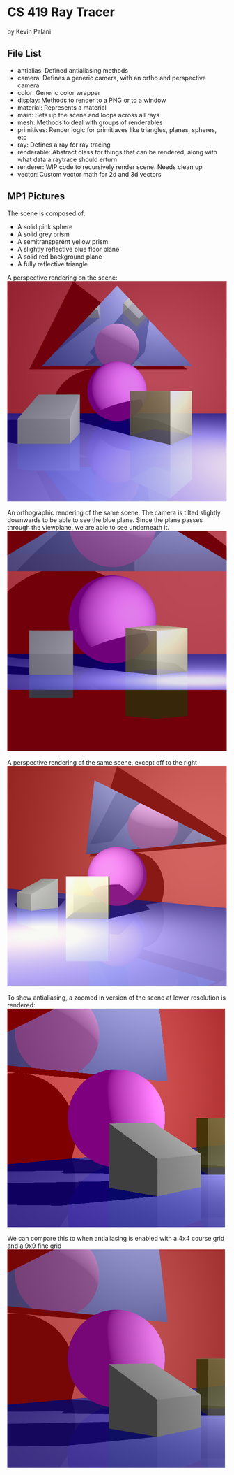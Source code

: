 # CS 419 Ray Tracer
by Kevin Palani

## File List

- antialias: Defined antialiasing methods
- camera: Defines a generic camera, with an ortho and perspective camera
- color: Generic color wrapper
- display: Methods to render to a PNG or to a window
- material: Represents a material
- main: Sets up the scene and loops across all rays
- mesh: Methods to deal with groups of renderables
- primitives: Render logic for primitiaves like triangles, planes, spheres, etc
- ray: Defines a ray for ray tracing
- renderable: Abstract class for things that can be rendered, along with what data a raytrace should erturn
- renderer: WIP code to recursively render scene. Needs clean up
- vector: Custom vector math for 2d and 3d vectors


## MP1 Pictures
The scene is composed of:
- A solid pink sphere
- A solid grey prism
- A semitransparent yellow prism
- A slightly reflective blue floor plane
- A solid red background plane
- A fully reflective triangle

A perspective rendering on the scene:
![Perspective Camera](images/mp1/perspective.png)

An orthographic rendering of the same scene. The camera is tilted slightly
downwards to be able to see the blue plane. Since the plane passes through
the viewplane, we are able to see underneath it.
![Orthographic Camera](images/mp1/ortho.png)

A perspective rendering of the same scene, except off to the right
![Perspective Camera from another angle](images/mp1/other_angle.png)

To show antialiasing, a zoomed in version of the scene at lower resolution
is rendered:
![Aliased](images/mp1/aliased.png)

We can compare this to when antialiasing is enabled with a 4x4 course grid
and a 9x9 fine grid
![Anti Aliased](images/mp1/anti_aliased.png)


